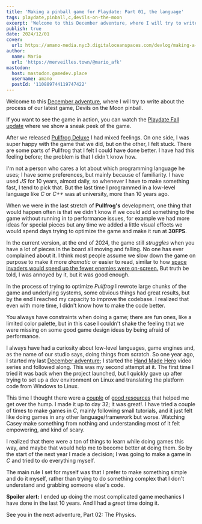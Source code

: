 ```yaml
---
title: 'Making a pinball game for Playdate: Part 01, the language'
tags: playdate,pinball,c,devils-on-the-moon
excerpt: 'Welcome to this December adventure, where I will try to write about the process of our last game, Devils on the Moon pinball. Today I will talk about our choice of programming language for the game.'
publish: true
date: 2024/12/01
cover:
  url: https://amano-media.nyc3.digitaloceanspaces.com/devlog/making-a-pinball-game-for-the-playdate-part-01-the-language/hand-made.jpg
author:
  name: Mario
  url: 'https://merveilles.town/@mario_afk'
mastodon:
  host: mastodon.gamedev.place
  username: amano
  postId: '110889744119747422'
---
```


Welcome to this [December adventure](https://eli.li/december-adventure), where I will try to write about the process of our latest game, Devils on the Moon pinball.

If you want to see the game in action, you can watch the [Playdate Fall update](https://youtu.be/wSNBCK5gIcY?si=t_YoBfm6o5_JanjH&t=415) where we show a sneak peek of the game.

After we released [Pullfrog Deluxe](https://play.date/games/pullfrog/) I had mixed feelings. On one side, I was super happy with the game that we did, but on the other, I felt stuck. There are some parts of Pullfrog that I felt I could have done better. I have had this feeling before; the problem is that I didn't know how.

I'm not a person who cares a lot about which programming language he uses; I have some preferences, but mainly because of familiarity. I have used _JS_ for 10 years, almost daily, so whenever I have to make something fast, I tend to pick that. But the last time I programmed in a low-level language like _C_ or _C++_ was at university, more than 10 years ago.

When we were in the last stretch of **Pullfrog's** development, one thing that would happen often is that we didn't know if we could add something to the game without running in to performance issues, for example we had more ideas for special pieces but any time we added a little visual effects we would spend days trying to optimize the game and make it run at **30FPS**.

In the current version, at the end of 2024, the game still _struggles_ when you have a lot of pieces in the board all moving and falling. No one has ever complained about it. I think most people assume we slow down the game on purpose to make it more _dramatic_ or easier to read, similar to how [space invaders would speed up the fewer enemies were on-screen.](https://en.wikipedia.org/wiki/Space_Invaders#Hardware) But truth be told, I was annoyed by it, but it was good enough.

In the process of trying to optimize _Pullfrog_ I rewrote large chunks of the game and underlying systems, some obvious things had great results, but by the end I reached my capacity to improve the codebase. I realized that even with more time, I didn't know how to make the code better.

You always have constraints when doing a game; there are fun ones, like a limited color palette, but in this case I couldn't shake the feeling that we were missing on some good game design ideas by being afraid of performance.

I always have had a curiosity about low-level languages, game engines and, as the name of our studio says, doing things from scratch. So one year ago, I started my last [December adventure](https://merveilles.town/@mario_afk/111509153847171054); I started the [Hand Made Hero](https://www.youtube.com/watch?v=A2dxjOjWHxQ) video series and followed along. This was my second attempt at it. The first time I tried it was back when the project launched, but I quickly gave up after trying to set up a dev environment on Linux and translating the platform code from Windows to Linux.

This time I thought there were a [couple](https://hmh-notes.handmade.network/) of [good resources](https://davidgow.net/handmadepenguin/) that helped me get over the hump. I made it up to day 32; it was great!. I have tried a couple of times to make games in _C_, mainly following small tutorials, and it just felt like doing games in any other language/framework but worse. Watching Casey make something from nothing and understanding most of it felt empowering, and kind of scary.

I realized that there were a ton of things to learn while doing games this way, and maybe that would help me to become better at doing them. So by the start of the next year I made a decision; I was going to make a game in _C_ and tried to do everything myself.

The main rule I set for myself was that I prefer to make something simple and do it myself, rather than trying to do something complex that I don't understand and grabbing someone else's code.

**Spoiler alert:** I ended up doing the most complicated game mechanics I have done in the last 10 years. And I had a _great_ time doing it.

See you in the next adventure, Part 02: The Physics.
